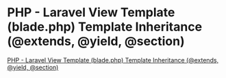 # PHP - Laravel View Template (blade.php) Template Inheritance (@extends, @yield, @section)
[PHP - Laravel View Template (blade.php) Template Inheritance (@extends, @yield, @section)](https://aiwithcloud.com/2022/09/15/php___laravel_view_template_blade-php_template_inheritance_extends_yield_section/)